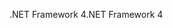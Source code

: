 <span data-ttu-id="fe46d-101">.NET Framework 4</span><span class="sxs-lookup"><span data-stu-id="fe46d-101">.NET Framework 4</span></span>
